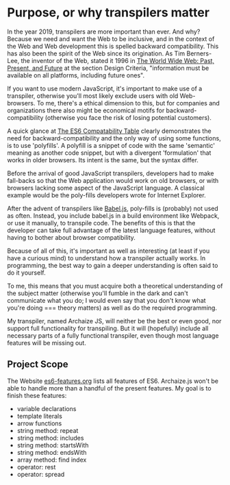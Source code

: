 # Purpose, or why transpilers matter

In the year 2019, transpilers are more important than ever. And why? 
Because we need and want the Web to be inclusive, and in the context of
the Web and Web development this is spelled backward compatibility. This
has also been the spirit of the Web since its origination. As Tim Berners-Lee,
the inventor of the Web, stated it 1996 in [The World Wide Web: Past, Present, and Future](https://www.w3.org/People/Berners-Lee/1996/ppf.html)
at the section Design Criteria, "information must be available on all
platforms, including future ones".

If you want to use modern JavaScript, it's important to make use of a transpiler, otherwise
you'll most likely exclude users with old Web-browsers. To me, there's a 
ethical dimension to this, but for companies and organizations there also might
be economical motifs for backward-compatibility (otherwise you face the risk
of losing potential customers).

A quick glance at [The ES6 Compatability Table](https://kangax.github.io/compat-table/es6/)
clearly demonstrates the need for backward-compatibility and the only way of
using some functions, is to use 'polyfills'. A polyfill is a snippet of code
with the same 'semantic' meaning as another code snippet, but with a divergent
'formulation' that works in older browsers. Its intent is the same, but the syntax differ. 

Before the arrival of good JavaScript transpilers, developers had
to make fall-backs so that the Web application would work on old browsers, or with
browsers lacking some aspect of the JavaScript language. A classical example would
be the poly-fills developers wrote for Internet Explorer.

After the advent of transpilers like [Babel.js](https://babeljs.io/), poly-fills is 
(probably) not used as often. Instead, you include babel.js in a build environment
like Webpack, or use it manually, to transpile code. The benefits of this is that
the developer can take full advantage of the latest language features, 
without having to bother about browser compatibility.

Because of all of this, it's important as well as interesting (at least if you have a 
curious mind) to understand how a transpiler actually works. In programming, 
the best way to gain a deeper understanding is often said to do it yourself. 

To me, this means that you must acquire both a theoretical understanding of the 
subject matter (otherwise you'll fumble in the dark and can't communicate what you do; I 
would even say that you don't know what you're doing === theory matters) as 
well as do the required programming.

My transpiler, named Archaize JS, will neither be the best or even good, nor support
full functionality for transpiling. But it will (hopefully) include all necessary 
parts of a fully functional transpiler, even though most language features will 
be missing out.


## Project Scope

The Website [es6-features.org](es6-features.org) lists all features of ES6. Archaize.js
won't be able to handle more than a handful of the present features. My goal is to 
finish these features:

* variable declarations 
* template literals
* arrow functions
* string method: repeat
* string method: includes
* string method: startsWith
* string method: endsWith
* array method: find index
* operator: rest
* operator: spread






